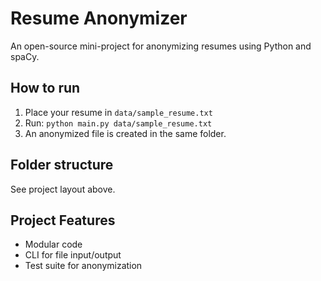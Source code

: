 # Resume Anonymizer

An open-source mini-project for anonymizing resumes using Python and spaCy.

## How to run
1. Place your resume in `data/sample_resume.txt`
2. Run: `python main.py data/sample_resume.txt`
3. An anonymized file is created in the same folder.

## Folder structure
See project layout above.

## Project Features
- Modular code
- CLI for file input/output
- Test suite for anonymization
